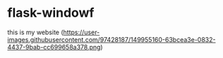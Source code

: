 # flask-windowf
this is my website
(https://user-images.githubusercontent.com/97428187/149955160-63bcea3e-0832-4437-9bab-cc699658a378.png)
